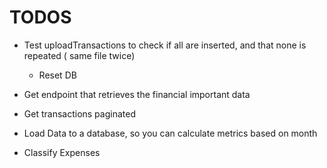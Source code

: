 # TODOS


- Test uploadTransactions to check if all are inserted, and that none is repeated ( same file twice)
    - Reset DB
- Get endpoint that retrieves the financial important data
- Get transactions paginated

 - Load Data to a database, so you can calculate metrics based on month
 - Classify Expenses

